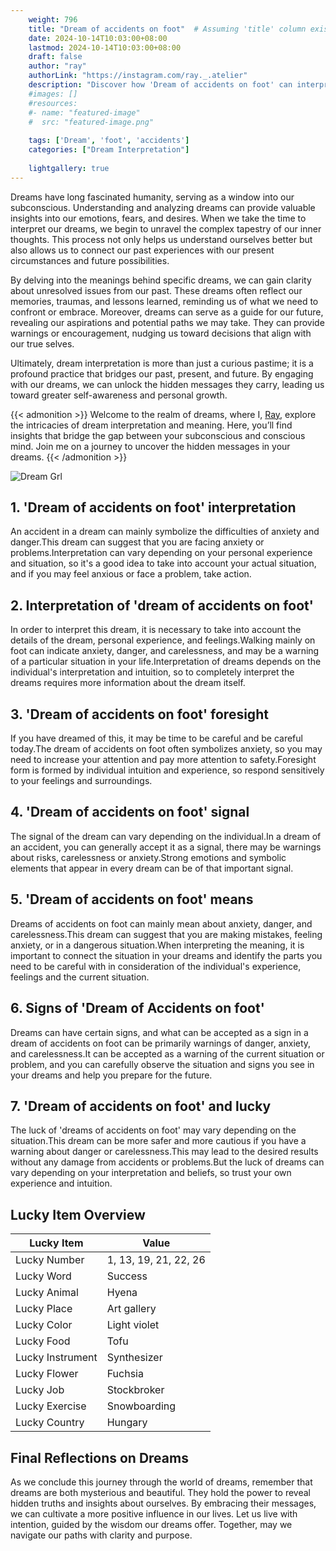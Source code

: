 ```yaml
---
    weight: 796
    title: "Dream of accidents on foot"  # Assuming 'title' column exists
    date: 2024-10-14T10:03:00+08:00
    lastmod: 2024-10-14T10:03:00+08:00
    draft: false
    author: "ray"
    authorLink: "https://instagram.com/ray._.atelier"
    description: "Discover how 'Dream of accidents on foot' can interpret your future and uncover its significant meanings in your life."
    #images: []
    #resources:
    #- name: "featured-image"
    #  src: "featured-image.png"
    
    tags: ['Dream', 'foot', 'accidents']
    categories: ["Dream Interpretation"]
    
    lightgallery: true
---
```

    
Dreams have long fascinated humanity, serving as a window into our subconscious. Understanding and analyzing dreams can provide valuable insights into our emotions, fears, and desires. When we take the time to interpret our dreams, we begin to unravel the complex tapestry of our inner thoughts. This process not only helps us understand ourselves better but also allows us to connect our past experiences with our present circumstances and future possibilities.

By delving into the meanings behind specific dreams, we can gain clarity about unresolved issues from our past. These dreams often reflect our memories, traumas, and lessons learned, reminding us of what we need to confront or embrace. Moreover, dreams can serve as a guide for our future, revealing our aspirations and potential paths we may take. They can provide warnings or encouragement, nudging us toward decisions that align with our true selves.

Ultimately, dream interpretation is more than just a curious pastime; it is a profound practice that bridges our past, present, and future. By engaging with our dreams, we can unlock the hidden messages they carry, leading us toward greater self-awareness and personal growth.

{{< admonition >}}
Welcome to the realm of dreams, where I, [Ray](https://instagram.com/ray._.atelier), explore the intricacies of dream interpretation and meaning. Here, you’ll find insights that bridge the gap between your subconscious and conscious mind. Join me on a journey to uncover the hidden messages in your dreams.
{{< /admonition >}}

![Dream Grl](https://cdn.pixabay.com/photo/2017/11/02/03/35/gothic-2910057_1280.jpg "Dream Grl")

## 1. 'Dream of accidents on foot' interpretation
An accident in a dream can mainly symbolize the difficulties of anxiety and danger.This dream can suggest that you are facing anxiety or problems.Interpretation can vary depending on your personal experience and situation, so it's a good idea to take into account your actual situation, and if you may feel anxious or face a problem, take action.

## 2. Interpretation of 'dream of accidents on foot'
In order to interpret this dream, it is necessary to take into account the details of the dream, personal experience, and feelings.Walking mainly on foot can indicate anxiety, danger, and carelessness, and may be a warning of a particular situation in your life.Interpretation of dreams depends on the individual's interpretation and intuition, so to completely interpret the dreams requires more information about the dream itself.

## 3. 'Dream of accidents on foot' foresight
If you have dreamed of this, it may be time to be careful and be careful today.The dream of accidents on foot often symbolizes anxiety, so you may need to increase your attention and pay more attention to safety.Foresight form is formed by individual intuition and experience, so respond sensitively to your feelings and surroundings.

## 4. 'Dream of accidents on foot' signal
The signal of the dream can vary depending on the individual.In a dream of an accident, you can generally accept it as a signal, there may be warnings about risks, carelessness or anxiety.Strong emotions and symbolic elements that appear in every dream can be of that important signal.

## 5. 'Dream of accidents on foot' means
Dreams of accidents on foot can mainly mean about anxiety, danger, and carelessness.This dream can suggest that you are making mistakes, feeling anxiety, or in a dangerous situation.When interpreting the meaning, it is important to connect the situation in your dreams and identify the parts you need to be careful with in consideration of the individual's experience, feelings and the current situation.

## 6. Signs of 'Dream of Accidents on foot'
Dreams can have certain signs, and what can be accepted as a sign in a dream of accidents on foot can be primarily warnings of danger, anxiety, and carelessness.It can be accepted as a warning of the current situation or problem, and you can carefully observe the situation and signs you see in your dreams and help you prepare for the future.

## 7. 'Dream of accidents on foot' and lucky
The luck of 'dreams of accidents on foot' may vary depending on the situation.This dream can be more safer and more cautious if you have a warning about danger or carelessness.This may lead to the desired results without any damage from accidents or problems.But the luck of dreams can vary depending on your interpretation and beliefs, so trust your own experience and intuition.

## Lucky Item Overview
| Lucky Item          | Value              |
|---------------|--------------------|
| Lucky Number        | 1, 13, 19, 21, 22, 26  |
| Lucky Word          | Success |
| Lucky Animal        | Hyena |
| Lucky Place         | Art gallery     |
| Lucky Color         | Light violet     |
| Lucky Food          | Tofu      |
| Lucky Instrument    | Synthesizer |
| Lucky Flower        | Fuchsia    |
| Lucky Job           | Stockbroker       |
| Lucky Exercise      | Snowboarding  |
| Lucky Country       | Hungary    |


##  Final Reflections on Dreams

As we conclude this journey through the world of dreams, remember that dreams are both mysterious and beautiful. They hold the power to reveal hidden truths and insights about ourselves. By embracing their messages, we can cultivate a more positive influence in our lives. Let us live with intention, guided by the wisdom our dreams offer. Together, may we navigate our paths with clarity and purpose.
